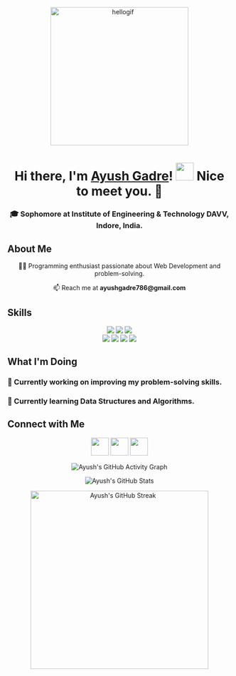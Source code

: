 <p align="center">
  <img src="https://user-images.githubusercontent.com/67560900/107698101-10797e00-6cda-11eb-8357-b7808d66151a.gif" width="310px" alt="hellogif">
</p>

<h1 align="center">Hi there, I'm <a href="https://github.com/Ayushgadre" target="_blank">Ayush Gadre</a>! <img src="https://raw.githubusercontent.com/ShahriarShafin/ShahriarShafin/main/Assets/hi.gif" width="40px"/> Nice to meet you. 🤗</h1>

<h3 align="center">🎓 Sophomore at Institute of Engineering & Technology DAVV, Indore, India.</h3>

<h2>About Me</h2>

<p align="center">👨‍💻 Programming enthusiast passionate about Web Development and problem-solving.</p>
<p align="center">📫 Reach me at <strong>ayushgadre786@gmail.com</strong></p>

<h2>Skills</h2>

<p align="center">
  <img src="https://img.shields.io/badge/html5%20-%23E34F26.svg?&style=for-the-badge&logo=html5&logoColor=white"/>
  <img src="https://img.shields.io/badge/css3%20-%231572B6.svg?&style=for-the-badge&logo=css3&logoColor=white"/>
  <img src="https://img.shields.io/badge/javascript%20-%23323330.svg?&style=for-the-badge&logo=javascript&logoColor=%23F7DF1E"/>
  <br>
  <img src="https://img.shields.io/badge/C-00599C?style=for-the-badge&logo=c&logoColor=white "/>
  <img src="https://img.shields.io/badge/C%2B%2B-00599C?style=for-the-badge&logo=c%2B%2B&logoColor=white "/>
  <img src="https://img.shields.io/badge/react.js%20-%2320232a.svg?&style=for-the-badge&logo=react&logoColor=%2361DAFB"/>
  <img src="https://img.shields.io/badge/node.js%20-%2320232a.svg?&style=for-the-badge&logo=node.js&logoColor=%2361DAFB"/>
</p>

<h2>What I'm Doing</h2>

<h3>🔭 Currently working on improving my problem-solving skills.</h3>
<h3>📑 Currently learning Data Structures and Algorithms.</h3>

<h2>Connect with Me</h2>

<p align="center">
  <a href="https://www.linkedin.com/in/ayushgadre/"><img src="https://cdn2.iconfinder.com/data/icons/social-media-2285/512/1_Linkedin_unofficial_colored_svg-128.png" width="40"></a>
  <a href="https://twitter.com/ayush_gadre"><img src="https://cdn2.iconfinder.com/data/icons/social-media-2285/512/1_Twitter3_colored_svg-128.png" width="40"></a>
  <a href="https://www.instagram.com/ayush__gadre/"><img src="https://edent.github.io/SuperTinyIcons/images/svg/instagram.svg" width="40"></a>
</p>

<p align="center"><img src="https://activity-graph.herokuapp.com/graph?username=Ayushgadre&theme=react-dark&hide_border=true&area=true" alt="Ayush's GitHub Activity Graph"></p>

<p align="center"><img src="https://github-readme-stats.vercel.app/api?username=Ayushgadre&show_icons=true&locale=en" alt="Ayush's GitHub Stats"></p>

<p align="center"><img src="https://github-readme-streak-stats.herokuapp.com/?user=Ayushgadre" width="400px" alt="Ayush's GitHub Streak"></p>
